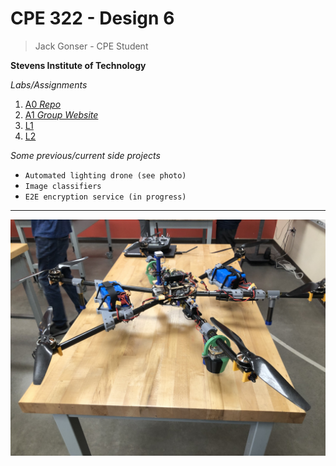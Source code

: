 # CPE 322 - Design 6

> Jack Gonser - CPE Student

**Stevens Institute of Technology**

*Labs/Assignments*
1. [A0 *Repo*](https://github.com/PhysicsAreBad/d6)
2. [A1 *Group Website*](https://sites.google.com/stevens.edu/cpe-322-group-2/home/)
3. [L1](/)
4. [L2](/)

*Some previous/current side projects*
- `Automated lighting drone (see photo)`
- `Image classifiers`
- `E2E encryption service (in progress)`

---
![Drone](image.jpg)

